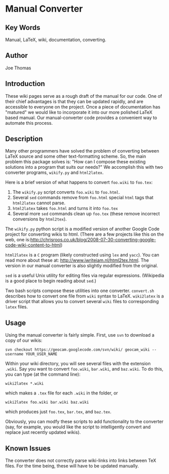 # Manual Converter #

## Key Words ##
Manual, LaTeX, wiki, documentation, converting.

## Author ##
Joe Thomas

## Introduction ##
These wiki pages serve as a rough draft of the manual for our code. One of their chief advantages is that they can be updated rapidly, and are accessible to everyone on the project. Once a piece of documentation has "matured" we would like to incorporate it into our more polished LaTeX based manual. Our manual-converter code provides a convenient way to automate this process.

## Description ##
Many other programmers have solved the problem of converting between LaTeX source and some other text-formatting scheme. So, the main problem this package solves is: "How can I compose these existing solutions into a program that suits our needs?" We accomplish this with two converter programs, `wikify.py` and `html2latex`.

Here is a brief version of what happens to convert `foo.wiki` to `foo.tex`:
  1. The `wikify.py` script converts `foo.wiki` to `foo.html`.
  1. Several `sed` commands remove from `foo.html` special `html` tags that `html2latex` cannot parse.
  1. `html2latex` takes `foo.html` and turns it into `foo.tex`
  1. Several more `sed` commands clean up `foo.tex` (these remove incorrect conversions by `html2tex`).


The `wikify.py` python script is a modified version of another Google Code project for converting wikis to html. (There are a few projects like this on the web, one is:http://chrisroos.co.uk/blog/2008-07-30-converting-google-code-wiki-content-to-html)

`html2latex` is a `C` program (likely constructed using `lex` and `yacc`). You can read more about these at: http://www.iwriteiam.nl/html2tex.html. The version in our manual converter is also slightly modified from the original.

`sed` is a useful Unix utility for editing files via regular expressions. (Wikipedia is a good place to begin reading about `sed`.)

Two bash scripts compose these utilities into one converter. `convert.sh` describes how to convert one file from `wiki` syntax to LaTeX. `wiki2latex` is a driver script that allows you to convert several `wiki` files to corresponding `latex` files.

## Usage ##
Using the manual converter is fairly simple. First, use `svn` to download a copy of our wikis:
```
svn checkout https://geocam.googlecode.com/svn/wiki/ geocam_wiki --username YOUR_USER_NAME
```
Within your wiki directory, you will see several files with the extension `.wiki`. Say you want to convert `foo.wiki`, `bar.wiki`, and `baz.wiki`. To do this, you can type (at the command line):
```
wiki2latex *.wiki
```
which makes a `.tex` file for each `.wiki` in the folder, or
```
wiki2latex foo.wiki bar.wiki baz.wiki
```
which produces just `foo.tex`, `bar.tex`, and `baz.tex`.

Obviously, you can modfy these scripts to add functionality to the converter (say, for example, you would like the script to intelligently convert and replace just recently updated wikis).

## Known Issues ##
The converter does not correctly parse wiki-links into links between TeX files. For the time being, these will have to be updated manually.